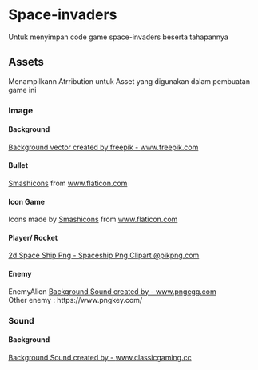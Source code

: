 # Space-invaders
Untuk menyimpan code game space-invaders beserta tahapannya 

## Assets
Menampilkann Atrribution untuk Asset yang digunakan dalam pembuatan game ini

### Image

#### Background
<a href="https://www.freepik.com/vectors/background">Background vector created by freepik - www.freepik.com</a>

#### Bullet
<div><a href="https://www.flaticon.com/authors/smashicons" title="Smashicons">Smashicons</a> from <a href="https://www.flaticon.com/" title="Flaticon">www.flaticon.com</a></div>

#### Icon Game
<div>Icons made by <a href="https://smashicons.com/" title="Smashicons">Smashicons</a> from <a href="https://www.flaticon.com/" title="Flaticon">www.flaticon.com</a></div>

#### Player/ Rocket
<a href="https://www.pikpng.com/pngvi/xhwxi_2d-space-ship-png-spaceship-png-clipart/" target="_blank">2d Space Ship Png - Spaceship Png Clipart @pikpng.com</a>

#### Enemy 
<div>EnemyAlien <a href="https://www.pngegg.com/en/png-zhjyi">Background Sound created by - www.pngegg.com</a></div>
Other enemy : https://www.pngkey.com/

### Sound 

#### Background 
<a href="https://www.classicgaming.cc/classics/space-invaders/sounds">Background Sound created by - www.classicgaming.cc</a>


